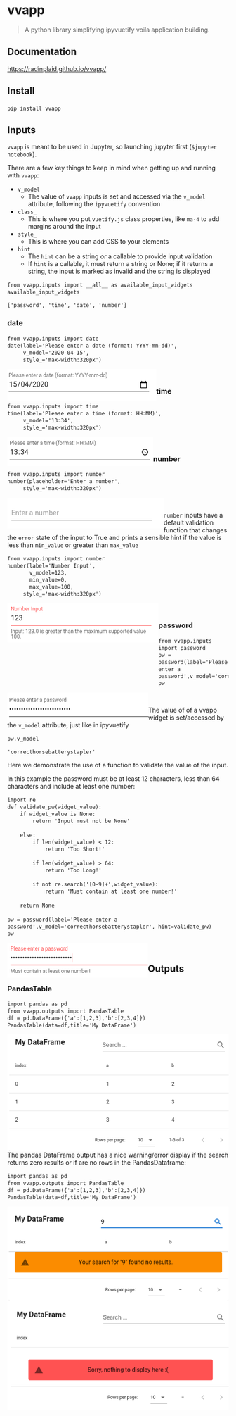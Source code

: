 # vvapp
> A python library simplifying ipyvuetify voila application building.


## Documentation

https://radinplaid.github.io/vvapp/

## Install

`pip install vvapp`

## Inputs

`vvapp` is meant to be used in Jupyter, so launching jupyter first (`$jupyter notebook`).

There are a few key things to keep in mind when getting up and running with `vvapp`:

* `v_model`
    * The value of `vvapp` inputs is set and accessed via the `v_model` attribute, following the `ipyvuetify` convention
* `class_`
    * This is where you put `vuetify.js` class properties, like `ma-4` to add margins around the input
* `style_`
    * This is where you can add CSS to your elements
* `hint`
    * The `hint` can be a string *or* a callable to provide input validation
    * If `hint` is a callable, it must return a string or None; if it returns a string, the input is marked as invalid and the string is displayed
        

```
from vvapp.inputs import __all__ as available_input_widgets
available_input_widgets
```




    ['password', 'time', 'date', 'number']



### date

```
from vvapp.inputs import date
date(label='Please enter a date (format: YYYY-mm-dd)',
     v_model='2020-04-15',
     style_='max-width:320px')
```


<img align="left" alt="Date Input" caption="Date Input" src="images/input_date.png">  
<br /> 

### time

```
from vvapp.inputs import time
time(label='Please enter a time (format: HH:MM)',
     v_model='13:34',
     style_='max-width:320px')
```


<img align="left" alt="Time Input" caption="Time Input" src="images/input_time.png">  
<br /> 

### number

```
from vvapp.inputs import number
number(placeholder='Enter a number',
     style_='max-width:320px')
```


<img align="left" alt="Number Input" caption="Number Input" src="images/input_number.png">  
<br /> 

`number` inputs have a default validation function that changes the `error` state of the input to True and prints a sensible hint if the value is less than `min_value` or greater than `max_value`

```
from vvapp.inputs import number
number(label='Number Input',
       v_model=123,
       min_value=0,
       max_value=100,
     style_='max-width:320px')
```


<img align="left" alt="Number Input With Validation" caption="Number Input With Validation" src="images/input_number_validation.png">  
<br /> 

### password

```
from vvapp.inputs import password
pw = password(label='Please enter a password',v_model='correcthorsebatterystapler')
pw
```


<img align="left" alt="Password Input" caption="Password Input" src="images/input_password.png">  
<br /> 

The value of of a vvapp widget is set/accessed by the `v_model` attribute, just like in ipyvuetify

```
pw.v_model
```




    'correcthorsebatterystapler'



Here we demonstrate the use of a function to validate the value of the input.

In this example the password must be at least 12 characters, less than 64 characters and include at least one number:

```
import re
def validate_pw(widget_value):
    if widget_value is None:
        return 'Input must not be None'

    else:
        if len(widget_value) < 12:
            return 'Too Short!'

        if len(widget_value) > 64:
            return 'Too Long!'

        if not re.search('[0-9]+',widget_value):
            return 'Must contain at least one number!'

    return None

pw = password(label='Please enter a password',v_model='correcthorsebatterystapler', hint=validate_pw)
pw
```


<img align="left" alt="Password Input with Validation" caption="Password Input with Validation" src="images/input_password_validation.png">  
<br /> 

## Outputs

### PandasTable

```
import pandas as pd
from vvapp.outputs import PandasTable
df = pd.DataFrame({'a':[1,2,3],'b':[2,3,4]})
PandasTable(data=df,title='My DataFrame')
```


<img align="left" alt="Pandas Dataframe Output" caption="Pandas Dataframe Output" src="images/output_pandas_table2.png">  
<br /> 

The pandas DataFrame output has a nice warning/error display if the search returns zero results or if are no rows in the PandasDataframe:

```
import pandas as pd
from vvapp.outputs import PandasTable
df = pd.DataFrame({'a':[1,2,3],'b':[2,3,4]})
PandasTable(data=df,title='My DataFrame')
```


<img align="left" alt="Pandas Dataframe Output No Search Results" caption="Pandas Dataframe Output No Search Results" src="images/output_pandas_table_zeroresults.png">  
<br /> 

```
import pandas as pd
from vvapp.outputs import PandasTable
PandasTable(data=pd.DataFrame(),title='My DataFrame')
```


<img align="left" alt="Pandas Dataframe Output No Data" caption="Pandas Dataframe Output No Data" src="images/output_pandas_table_nodata.png">  
<br /> 
